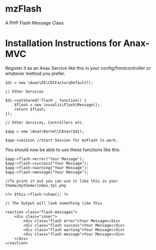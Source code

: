 mzFlash
=======

A PHP Flash Message Class

Installation Instructions for Anax-MVC
======================================

Register it as an Anax Service like this in your config/frontcontroller or whatever method you prefer.

	$di = new \Anax\DI\CDIFactoryDefault();

	// Other Services

	$di->setShared('flash', function() {
		$flash = new \nuvalis\Flash\Message();
		return $flash;
	});

	// Other Services, Controllers etc.

	$app = new \Anax\Kernel\CAnax($di);

	$app->session //Start Session for mzFlash to work.


You should now be able to use these functions like this.

	$app->flash->error("Your Message");
	$app->flash->success("Your Message");
	$app->flash->warning("Your Message");
	$app->flash->message("Your Message");

	//To print it out you can use it like this in your theme/mytheme/index.tpl.php

	<?= $this->flash->show(); ?>

	// The Output will look something like this

	<section class="flash-messages">
		<div class="inner">
			<div class="flash error">Your Message</div>
			<div class="flash success">Your Message</div>
			<div class="flash warning">Your Message</div>
			<div class="flash message">Your Message</div>
		</div>
	</section>

